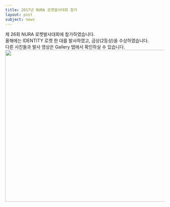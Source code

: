 ```yaml
---
title: 2017년 NURA 로켓발사대회 참가
layout: post
subject: news
---
```

제 26회 NURA 로켓발사대회에 참가하였습니다.<br/>
올해에는 IDENTITY 로켓 한 대를 발사하였고, 금상(2등상)을 수상하였습니다.<br/>
다른 사진들과 발사 영상은 Gallery 탭에서 확인하실 수 있습니다.<br/>
<img src="https://github.com/hsb6350/hanaro.github.io/blob/master/assets/2017NURA.jpg?raw=true" width="720" height="480"/>

